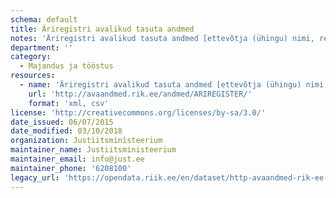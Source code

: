 ```yaml
---
schema: default
title: Äriregistri avalikud tasuta andmed
notes: 'Äriregistri avalikud tasuta andmed [ettevõtja (ühingu) nimi, registrikood, käibemaksukohustuslase number, staatus, aadress, link ettevõtja andmetele]'
department: ''
category:
  - Majandus ja tööstus
resources:
  - name: 'Äriregistri avalikud tasuta andmed [ettevõtja (ühingu) nimi, registrikood, käibemaksukohustuslase number, staatus, aadress, link ettevõtja andmetele]'
    url: 'http://avaandmed.rik.ee/andmed/ARIREGISTER/'
    format: 'xml, csv'
license: 'http://creativecommons.org/licenses/by-sa/3.0/'
date_issued: 06/07/2015
date_modified: 03/10/2018
organization: Justiitsministeerium
maintainer_name: Justiitsministeerium
maintainer_email: info@just.ee
maintainer_phone: '6208100'
legacy_url: 'https://opendata.riik.ee/en/dataset/http-avaandmed-rik-ee-andmed-ariregister'
---
```

